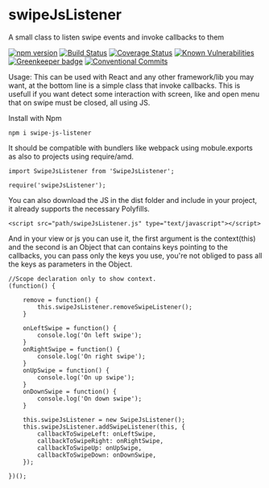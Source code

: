 # swipeJsListener
A small class to listen swipe events and invoke callbacks to them

[![npm version](https://badge.fury.io/js/swipe-js-listener.svg)](https://badge.fury.io/js/swipe-js-listener) [![Build Status](https://travis-ci.org/viniciusavieira/swipeJsListener.svg?branch=master)](https://travis-ci.org/viniciusavieira/swipeJsListener) [![Coverage Status](https://coveralls.io/repos/github/viniciusavieira/swipeJsListener/badge.svg)](https://coveralls.io/github/viniciusavieira/swipeJsListener) [![Known Vulnerabilities](https://snyk.io/test/github/viniciusavieira/swipeJsListener/badge.svg?targetFile=package.json)](https://snyk.io/test/github/viniciusavieira/swipeJsListener?targetFile=package.json) [![Greenkeeper badge](https://badges.greenkeeper.io/viniciusavieira/swipeJsListener.svg)](https://greenkeeper.io/) [![Conventional Commits](https://img.shields.io/badge/Conventional%20Commits-1.0.0-yellow.svg)](https://conventionalcommits.org)


Usage:
This can be used with React and any other framework/lib you may want, at the bottom line is a simple class that invoke callbacks. 
This is usefull if you want detect some interaction with screen, like and open menu that on swipe must be closed, all using JS.
 
Install with Npm

```
npm i swipe-js-listener
```

It should be compatible with bundlers like webpack using mobule.exports as also to projects using require/amd.
```
import SwipeJsListener from 'SwipeJsListener';
```

```
require('swipeJsListener');
```

You can also download the JS in the dist folder and include in your project, it already supports the necessary Polyfills.
```
<script src="path/swipeJsListener.js" type="text/javascript"></script>
```

And in your view or js you can use it, the first argument is the context(this) and the second is an Object that can contains keys pointing to the callbacks, you can pass only the keys you use, you're not obliged to pass all the keys as parameters in the Object.

```
//Scope declaration only to show context.
(function() {
    
    remove = function() {
        this.swipeJsListener.removeSwipeListener();
    }

    onLeftSwipe = function() {
        console.log('On left swipe');
    }
    onRightSwipe = function() {
        console.log('On right swipe');
    }
    onUpSwipe = function() {
        console.log('On up swipe');
    }
    onDownSwipe = function() {
        console.log('On down swipe');
    }
    
    this.swipeJsListener = new SwipeJsListener();
    this.swipeJsListener.addSwipeListener(this, {
        callbackToSwipeLeft: onLeftSwipe,
        callbackToSwipeRight: onRightSwipe,
        callbackToSwipeUp: onUpSwipe,
        callbackToSwipeDown: onDownSwipe,
    });
    
})();
```

